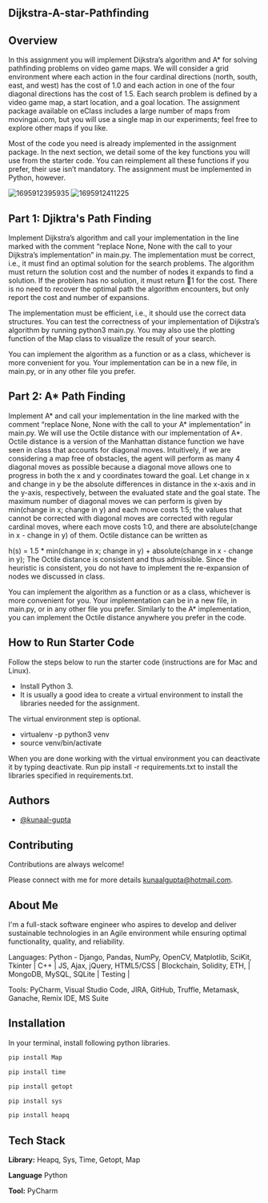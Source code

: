 ﻿
## Dijkstra-A-star-Pathfinding 

## Overview 

In this assignment you will implement Dijkstra’s algorithm and A* for solving pathfinding problems on video
game maps. We will consider a grid environment where each action in the four cardinal directions (north,
south, east, and west) has the cost of 1.0 and each action in one of the four diagonal directions has the cost
of 1.5. Each search problem is defined by a video game map, a start location, and a goal location. The
assignment package available on eClass includes a large number of maps from movingai.com, but you will
use a single map in our experiments; feel free to explore other maps if you like.

Most of the code you need is already implemented in the assignment package. In the next section, we detail
some of the key functions you will use from the starter code. You can reimplement all these functions if you
prefer, their use isn’t mandatory. The assignment must be implemented in Python, however.

![1695912395935](https://github.com/kunaal-gupta/Dijkstra-A-star-Pathfinding/assets/87749508/893ff006-4319-43b2-84a0-7a70f66d6f2c)
![1695912411225](https://github.com/kunaal-gupta/Dijkstra-A-star-Pathfinding/assets/87749508/b0964908-0f53-4faa-a6b1-202f78bd0681)

## Part 1: Djiktra's Path Finding

Implement Dijkstra’s algorithm and call your implementation in the line marked with the comment “replace
None, None with the call to your Dijkstra’s implementation” in main.py. The implementation must be
correct, i.e., it must find an optimal solution for the search problems. The algorithm must return the
solution cost and the number of nodes it expands to find a solution. If the problem has no solution, it must
return 􀀀1 for the cost. There is no need to recover the optimal path the algorithm encounters, but only
report the cost and number of expansions.

The implementation must be efficient, i.e., it should use the correct data structures. You can test the
correctness of your implementation of Dijkstra’s algorithm by running python3 main.py. You may also use
the plotting function of the Map class to visualize the result of your search.

You can implement the algorithm as a function or as a class, whichever is more convenient for you. Your
implementation can be in a new file, in main.py, or in any other file you prefer.


##  Part 2: A* Path Finding

Implement A* and call your implementation in the line marked with the comment “replace None, None with
the call to your A* implementation” in main.py. We will use the Octile distance with our implementation
of A*. Octile distance is a version of the Manhattan distance function we have seen in class that accounts
for diagonal moves. Intuitively, if we are considering a map free of obstacles, the agent will perform as many
4
diagonal moves as possible because a diagonal move allows one to progress in both the x and y coordinates
toward the goal. Let change in x and change in y be the absolute differences in distance in the x-axis and in the y-axis,
respectively, between the evaluated state and the goal state. The maximum number of diagonal moves
we can perform is given by min(change in x; change in y) and each move costs 1:5; the values that cannot be corrected with
diagonal moves are corrected with regular cardinal moves, where each move costs 1:0, and there are absolute(change in x - change in y)
of them. Octile distance can be written as

h(s) = 1.5 * min(change in x; change in y) + absolute(change in x - change in y);
The Octile distance is consistent and thus admissible. Since the heuristic is consistent, you do not have to
implement the re-expansion of nodes we discussed in class.

You can implement the algorithm as a function or as a class, whichever is more convenient for you. Your
implementation can be in a new file, in main.py, or in any other file you prefer. Similarly to the A*
implementation, you can implement the Octile distance anywhere you prefer in the code.


## How to Run Starter Code
Follow the steps below to run the starter code (instructions are for Mac and Linux). 
 - Install Python 3.
 - It is usually a good idea to create a virtual environment to install the libraries needed for the assignment.


The virtual environment step is optional.
  - virtualenv -p python3 venv
  - source venv/bin/activate

When you are done working with the virtual environment you can deactivate it by typing deactivate.
Run pip install -r requirements.txt to install the libraries specified in requirements.txt.

## Authors

- [@kunaal-gupta](https://github.com/kunaal-gupta/)


## Contributing

Contributions are always welcome!

Please connect with me for more details  kunaalgupta@hotmail.com.


## About Me
I'm a full-stack software engineer who aspires to develop and deliver sustainable technologies in an Agile environment while ensuring optimal functionality, quality, and reliability.

Languages: Python - Django, Pandas, NumPy, OpenCV, Matplotlib, SciKit, Tkinter | C++ | JS, Ajax, jQuery, HTML5/CSS | Blockchain, Solidity, ETH, | MongoDB, MySQL, SQLite | Testing |

Tools: PyCharm, Visual Studio Code, JIRA, GitHub, Truffle, Metamask, Ganache, Remix IDE, MS Suite

## Installation

In your terminal, install following python libraries.

```bash
pip install Map
```
```bash
pip install time
```
```bash
pip install getopt
```
```bash
pip install sys
```
```bash
pip install heapq
```

## Tech Stack

**Library:** Heapq, Sys, Time, Getopt, Map

**Language** Python

**Tool:** PyCharm

